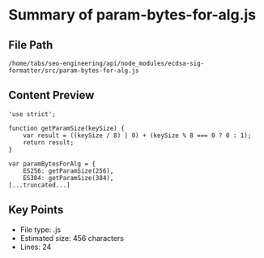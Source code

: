 # Summary of param-bytes-for-alg.js
  
## File Path
`/home/tabs/seo-engineering/api/node_modules/ecdsa-sig-formatter/src/param-bytes-for-alg.js`

## Content Preview
```
'use strict';

function getParamSize(keySize) {
	var result = ((keySize / 8) | 0) + (keySize % 8 === 0 ? 0 : 1);
	return result;
}

var paramBytesForAlg = {
	ES256: getParamSize(256),
	ES384: getParamSize(384),
[...truncated...]
```

## Key Points
- File type: .js
- Estimated size: 456 characters
- Lines: 24
